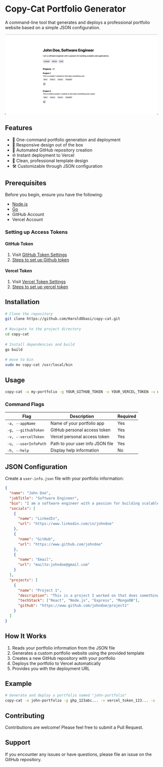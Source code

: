 # Copy-Cat Portfolio Generator

A command-line tool that generates and deploys a professional portfolio website based on a simple JSON configuration.

![Screenshot](media/ss1.png)

## Features

- 🚀 One-command portfolio generation and deployment
- 📱 Responsive design out of the box
- 🔄 Automated GitHub repository creation
- 🌐 Instant deployment to Vercel
- 🎨 Clean, professional template design
- 🛠️ Customizable through JSON configuration

## Prerequisites

Before you begin, ensure you have the following:
- [Node.js](https://nodejs.org/)
- [Go](https://golang.org/doc/install)
- GitHub Account
- Vercel Account

### Setting up Access Tokens

#### GitHub Token
1. Visit [GitHub Token Settings](https://github.com/settings/tokens)
2. [Steps to set up Github token](https://docs.github.com/en/authentication/keeping-your-account-and-data-secure/managing-your-personal-access-tokens#creating-a-fine-grained-personal-access-token)

#### Vercel Token
1. Visit [Vercel Token Settings](https://vercel.com/account/tokens)
2. [Steps to set up vercel token](https://vercel.com/guides/how-do-i-use-a-vercel-api-access-token)

## Installation

```bash
# Clone the repository
git clone https://github.com/HaroldObasi/copy-cat.git

# Navigate to the project directory
cd copy-cat

# Install dependencies and build
go build

# move to bin
sudo mv copy-cat /usr/local/bin
```

## Usage

```bash
copy-cat -a my-portfolio -g YOUR_GITHUB_TOKEN -v YOUR_VERCEL_TOKEN -u user-info.json
```

### Command Flags

| Flag | Description | Required |
|------|-------------|----------|
| `-a, --appName` | Name of your portfolio app | Yes |
| `-g, --githubToken` | GitHub personal access token | Yes |
| `-v, --vercelToken` | Vercel personal access token | Yes |
| `-u, --userInfoPath` | Path to your user info JSON file | Yes |
| `-h, --help` | Display help information | No |

## JSON Configuration

Create a `user-info.json` file with your portfolio information:

```json
{
  "name": "John Doe",
  "jobTitle": "Software Engineer",
  "bio": "I am a software engineer with a passion for building scalable web applications.",
  "socials": [
    {
      "name": "LinkedIn",
      "url": "https://www.linkedin.com/in/johndoe"
    },
    {
      "name": "GitHub",
      "url": "https://www.github.com/johndoe"
    },
    {
      "name": "Email",
      "url": "mailto:johndoe@gmail.com"
    }
  ],
  "projects": [
    {
      "name": "Project 1",
      "description": "This is a project I worked on that does something cool.",
      "techStack": ["React", "Node.js", "Express", "MongoDB"],
      "github": "https://www.github.com/johndoe/project1"
    }
  ]
}
```

## How It Works

1. Reads your portfolio information from the JSON file
2. Generates a custom portfolio website using the provided template
3. Creates a new GitHub repository with your portfolio
4. Deploys the portfolio to Vercel automatically
5. Provides you with the deployment URL

## Example

```bash
# Generate and deploy a portfolio named "john-portfolio"
copy-cat -a john-portfolio -g ghp_123abc... -v vercel_token_123... -u ./john-info.json
```

## Contributing

Contributions are welcome! Please feel free to submit a Pull Request.

## Support

If you encounter any issues or have questions, please file an issue on the GitHub repository.